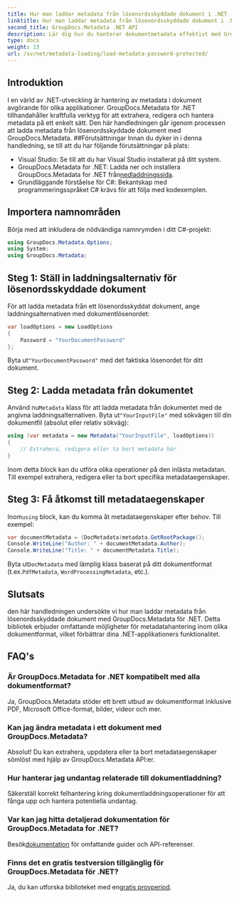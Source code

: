 ```yaml
---
title: Hur man laddar metadata från lösenordsskyddade dokument i .NET
linktitle: Hur man laddar metadata från lösenordsskyddade dokument i .NET
second_title: GroupDocs.Metadata .NET API
description: Lär dig hur du hanterar dokumentmetadata effektivt med GroupDocs.Metadata for .NET. Extrahera, redigera och hantera metadata sömlöst i dina .NET-applikationer.
type: docs
weight: 13
url: /sv/net/metadata-loading/load-metadata-password-protected/
---
```

## Introduktion
I en värld av .NET-utveckling är hantering av metadata i dokument avgörande för olika applikationer. GroupDocs.Metadata för .NET tillhandahåller kraftfulla verktyg för att extrahera, redigera och hantera metadata på ett enkelt sätt. Den här handledningen går igenom processen att ladda metadata från lösenordsskyddade dokument med GroupDocs.Metadata.
##Förutsättningar
Innan du dyker in i denna handledning, se till att du har följande förutsättningar på plats:
- Visual Studio: Se till att du har Visual Studio installerat på ditt system.
-  GroupDocs.Metadata for .NET: Ladda ner och installera GroupDocs.Metadata for .NET från[nedladdningssida](https://releases.groupdocs.com/metadata/net/).
- Grundläggande förståelse för C#: Bekantskap med programmeringsspråket C# krävs för att följa med kodexemplen.

## Importera namnområden
Börja med att inkludera de nödvändiga namnrymden i ditt C#-projekt:
```csharp
using GroupDocs.Metadata.Options;
using System;
using GroupDocs.Metadata;
```
## Steg 1: Ställ in laddningsalternativ för lösenordsskyddade dokument
För att ladda metadata från ett lösenordsskyddat dokument, ange laddningsalternativen med dokumentlösenordet:
```csharp
var loadOptions = new LoadOptions
{
    Password = "YourDocumentPassword"
};
```
 Byta ut`"YourDocumentPassword"` med det faktiska lösenordet för ditt dokument.
## Steg 2: Ladda metadata från dokumentet
 Använd nu`Metadata` klass för att ladda metadata från dokumentet med de angivna laddningsalternativen. Byta ut`"YourInputFile"` med sökvägen till din dokumentfil (absolut eller relativ sökväg):
```csharp
using (var metadata = new Metadata("YourInputFile", loadOptions))
{
    // Extrahera, redigera eller ta bort metadata här
}
```
Inom detta block kan du utföra olika operationer på den inlästa metadatan. Till exempel extrahera, redigera eller ta bort specifika metadataegenskaper.
## Steg 3: Få åtkomst till metadataegenskaper
 Inom`using` block, kan du komma åt metadataegenskaper efter behov. Till exempel:
```csharp
var documentMetadata = (DocMetadata)metadata.GetRootPackage();
Console.WriteLine("Author: " + documentMetadata.Author);
Console.WriteLine("Title: " + documentMetadata.Title);
```
 Byta ut`DocMetadata` med lämplig klass baserat på ditt dokumentformat (t.ex.`PdfMetadata`, `WordProcessingMetadata`, etc.).

## Slutsats
den här handledningen undersökte vi hur man laddar metadata från lösenordsskyddade dokument med GroupDocs.Metadata för .NET. Detta bibliotek erbjuder omfattande möjligheter för metadatahantering inom olika dokumentformat, vilket förbättrar dina .NET-applikationers funktionalitet.

## FAQ's
### Är GroupDocs.Metadata for .NET kompatibelt med alla dokumentformat?
Ja, GroupDocs.Metadata stöder ett brett utbud av dokumentformat inklusive PDF, Microsoft Office-format, bilder, videor och mer.
### Kan jag ändra metadata i ett dokument med GroupDocs.Metadata?
Absolut! Du kan extrahera, uppdatera eller ta bort metadataegenskaper sömlöst med hjälp av GroupDocs.Metadata API:er.
### Hur hanterar jag undantag relaterade till dokumentladdning?
Säkerställ korrekt felhantering kring dokumentladdningsoperationer för att fånga upp och hantera potentiella undantag.
### Var kan jag hitta detaljerad dokumentation för GroupDocs.Metadata for .NET?
 Besök[dokumentation](https://reference.groupdocs.com/metadata/net/) för omfattande guider och API-referenser.
### Finns det en gratis testversion tillgänglig för GroupDocs.Metadata för .NET?
 Ja, du kan utforska biblioteket med en[gratis provperiod](https://releases.groupdocs.com/).